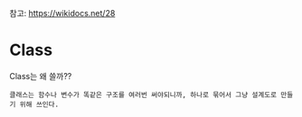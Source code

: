 참고: https://wikidocs.net/28
# Class
Class는 왜 쓸까??  
```
클래스는 함수나 변수가 똑같은 구조를 여러번 써야되니까, 하나로 묶어서 그냥 설계도로 만들기 위해 쓰인다.
```

